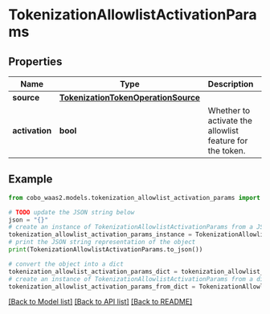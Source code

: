 # TokenizationAllowlistActivationParams


## Properties

Name | Type | Description | Notes
------------ | ------------- | ------------- | -------------
**source** | [**TokenizationTokenOperationSource**](TokenizationTokenOperationSource.md) |  | 
**activation** | **bool** | Whether to activate the allowlist feature for the token. | 

## Example

```python
from cobo_waas2.models.tokenization_allowlist_activation_params import TokenizationAllowlistActivationParams

# TODO update the JSON string below
json = "{}"
# create an instance of TokenizationAllowlistActivationParams from a JSON string
tokenization_allowlist_activation_params_instance = TokenizationAllowlistActivationParams.from_json(json)
# print the JSON string representation of the object
print(TokenizationAllowlistActivationParams.to_json())

# convert the object into a dict
tokenization_allowlist_activation_params_dict = tokenization_allowlist_activation_params_instance.to_dict()
# create an instance of TokenizationAllowlistActivationParams from a dict
tokenization_allowlist_activation_params_from_dict = TokenizationAllowlistActivationParams.from_dict(tokenization_allowlist_activation_params_dict)
```
[[Back to Model list]](../README.md#documentation-for-models) [[Back to API list]](../README.md#documentation-for-api-endpoints) [[Back to README]](../README.md)



